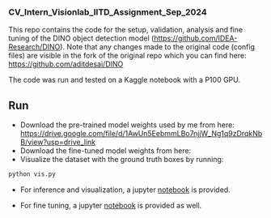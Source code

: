 ### CV_Intern_Visionlab_IITD_Assignment_Sep_2024

This repo contains the code for the setup, validation, analysis and fine tuning of the DINO object detection model (https://github.com/IDEA-Research/DINO). Note that any changes made to the original code (config files) are visible in the fork of the original repo which you can find here: https://github.com/aditdesai/DINO

The code was run and tested on a Kaggle notebook with a P100 GPU.

## Run

- Download the pre-trained model weights used by me from here: https://drive.google.com/file/d/1AwUn5EebmmLBo7njjW_Ng1q9zDrqkNbB/view?usp=drive_link
- Download the fine-tuned model weights from here: 
- Visualize the dataset with the ground truth boxes by running:

```sh
python vis.py
```

- For inference and visualization, a jupyter [notebook]() is provided.

- For fine tuning, a jupyter [notebook]() is provided as well.